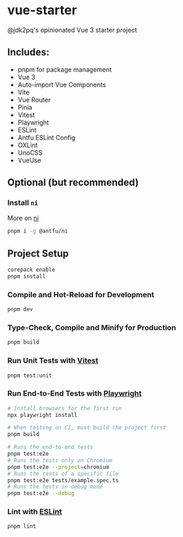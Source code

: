# vue-starter

@jdk2pq's opinionated Vue 3 starter project

## Includes:

- pnpm for package management
- Vue 3
- Auto-import Vue Components
- Vite
- Vue Router
- Pinia
- Vitest
- Playwright
- ESLint
- Antfu ESLint Config
- OXLint
- UnoCSS
- VueUse

## Optional (but recommended)

### Install `ni`

More on [ni](https://github.com/antfu-collective/ni)

```sh
pnpm i -g @antfu/ni
```

## Project Setup

```sh
corepack enable
pnpm install
```

### Compile and Hot-Reload for Development

```sh
pnpm dev
```

### Type-Check, Compile and Minify for Production

```sh
pnpm build
```

### Run Unit Tests with [Vitest](https://vitest.dev/)

```sh
pnpm test:unit
```

### Run End-to-End Tests with [Playwright](https://playwright.dev)

```sh
# Install browsers for the first run
npx playwright install

# When testing on CI, must build the project first
pnpm build

# Runs the end-to-end tests
pnpm test:e2e
# Runs the tests only on Chromium
pnpm test:e2e --project=chromium
# Runs the tests of a specific file
pnpm test:e2e tests/example.spec.ts
# Runs the tests in debug mode
pnpm test:e2e --debug
```

### Lint with [ESLint](https://eslint.org/)

```sh
pnpm lint
```
